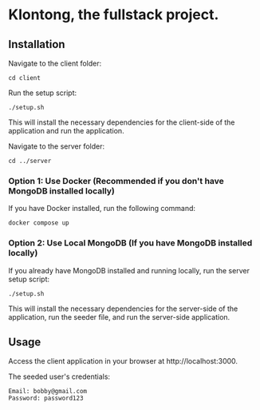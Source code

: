 # Klontong, the fullstack project.

## Installation

Navigate to the client folder:

```
cd client
```

Run the setup script:

```
./setup.sh
```

This will install the necessary dependencies for the client-side of the application and run the application.

Navigate to the server folder:

```
cd ../server
```

### Option 1: Use Docker (Recommended if you don't have MongoDB installed locally)

If you have Docker installed, run the following command:

```
docker compose up
```

### Option 2: Use Local MongoDB (If you have MongoDB installed locally)

If you already have MongoDB installed and running locally, run the server setup script:

```
./setup.sh
```

This will install the necessary dependencies for the server-side of the application, run the seeder file, and run the server-side application.

## Usage

Access the client application in your browser at http://localhost:3000.

The seeded user's credentials:

    Email: bobby@gmail.com
    Password: password123
